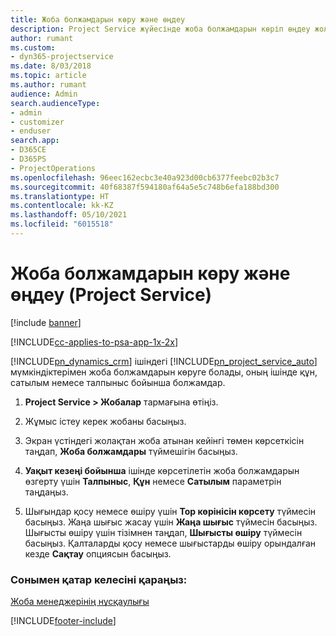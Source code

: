```yaml
---
title: Жоба болжамдарын көру және өңдеу
description: Project Service жүйесінде жоба болжамдарын көріп өңдеу жолы
author: rumant
ms.custom:
- dyn365-projectservice
ms.date: 8/03/2018
ms.topic: article
ms.author: rumant
audience: Admin
search.audienceType:
- admin
- customizer
- enduser
search.app:
- D365CE
- D365PS
- ProjectOperations
ms.openlocfilehash: 96eec162ecbc3e40a923d00cb6377feebc02b3c7
ms.sourcegitcommit: 40f68387f594180af64a5e5c748b6efa188bd300
ms.translationtype: HT
ms.contentlocale: kk-KZ
ms.lasthandoff: 05/10/2021
ms.locfileid: "6015518"
---
```

# <a name="view-and-edit-project-estimates-project-service"></a>Жоба болжамдарын көру және өңдеу (Project Service)

[!include [banner](../includes/psa-now-project-operations.md)]

[!INCLUDE[cc-applies-to-psa-app-1x-2x](../includes/cc-applies-to-psa-app-1x-2x.md)]

[!INCLUDE[pn_dynamics_crm](../includes/pn-dynamics-crm.md)] ішіндегі [!INCLUDE[pn_project_service_auto](../includes/pn-project-service-auto.md)] мүмкіндіктерімен жоба болжамдарын көруге болады, оның ішінде құн, сатылым немесе талпыныс бойынша болжамдар.  
  
1.  **Project Service > Жобалар** тармағына өтіңіз.  
  
2.  Жұмыс істеу керек жобаны басыңыз.  
  
3.  Экран үстіндегі жолақтан жоба атынан кейінгі төмен көрсеткісін таңдап, **Жоба болжамдары** түймешігін басыңыз.  
  
4.  **Уақыт кезеңі бойынша** ішінде көрсетілетін жоба болжамдарын өзгерту үшін **Талпыныс**, **Құн** немесе **Сатылым** параметрін таңдаңыз.  
  
5.  Шығындар қосу немесе өшіру үшін **Тор көрінісін көрсету** түймесін басыңыз. Жаңа шығыс жасау үшін **Жаңа шығыс** түймесін басыңыз. Шығысты өшіру үшін тізімнен таңдап, **Шығысты өшіру** түймесін басыңыз. Қалталарды қосу немесе шығыстарды өшіру орындалған кезде **Сақтау** опциясын басыңыз.  
  
### <a name="see-also"></a>Сонымен қатар келесіні қараңыз:  
 [Жоба менеджерінің нұсқаулығы](../psa/project-manager-guide.md)


[!INCLUDE[footer-include](../includes/footer-banner.md)]
